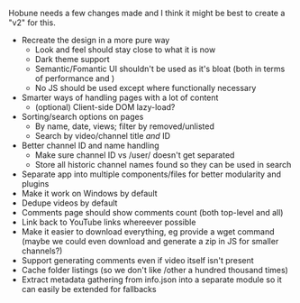 Hobune needs a few changes made and I think it might be best to create a "v2" for this.

- Recreate the design in a more pure way
  - Look and feel should stay close to what it is now
  - Dark theme support
  - Semantic/Fomantic UI shouldn't be used as it's bloat (both in terms of performance and )
  - No JS should be used except where functionally necessary
- Smarter ways of handling pages with a lot of content
  - (optional) Client-side DOM lazy-load?
- Sorting/search options on pages
  - By name, date, views; filter by removed/unlisted
  - Search by video/channel title *and* ID
- Better channel ID and name handling
  - Make sure channel ID vs /user/ doesn't get separated
  - Store all historic channel names found so they can be used in search
- Separate app into multiple components/files for better modularity and plugins
- Make it work on Windows by default
- Dedupe videos by default
- Comments page should show comments count (both top-level and all)
- Link back to YouTube links whereever possible
- Make it easier to download everything, eg provide a wget command (maybe we could even download and generate a zip in JS for smaller channels?)
- Support generating comments even if video itself isn't present
- Cache folder listings (so we don't like /other a hundred thousand times)
- Extract metadata gathering from info.json into a separate module so it can easily be extended for fallbacks
